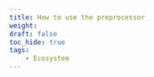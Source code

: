 ```yaml
---
title: How to use the preprocessor
weight:
draft: false
toc_hide: true
tags:
    - Ecosystem
---
```

